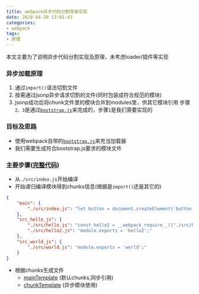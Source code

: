 ```yaml
---
title: webpack异步代码分割简单实现
date: 2020-04-30 13:01:43
categories:
- webpack
tags:
- 原理
---
```


本文主要为了说明异步代码分割实现及原理，未考虑loader/插件等实现

<!-- more -->
### 异步加载原理
1. 通过`import()`语法切割文件
2. 按需通过jsonp异步请求切割的文件(同时包装成符合规范的模块)
3. jsonp成功后将chunk文件里的模块合并到modules里，供其它模块引用
步骤`2、3`是通过[`bootstrap.js`](https://github.com/luckyxutao/2020-learning/blob/master/webpack/webpack-lazyload/zfpack-template-main.ejs)来完成的，步骤`1`是我们需要实现的

### 目标及思路
* 使用webpack自带的[`bootstrap.js`](https://github.com/luckyxutao/2020-learning/blob/master/webpack/webpack-lazyload/zfpack-template-main.ejs)来充当加载器
* 我们需要生成符合bootstrap.js要求的模块文件

### 主要步骤([完整代码](https://github.com/luckyxutao/2020-learning/tree/master/webpack/webpack-lazyload))
* 从`./src/index.js`开始编译
* 开始递归编译模块得到chunks信息(根据是`import()`还是其它的)
```json
{
	"main": {
		"./src/index.js": "let button = document.createElement('button');\nbutton.innerHTML = '点我';\nbutton.addEventListener('click', () => {\n  __webpack_require__.e(\"src_hello_js\").then(__webpack_require__.t.bind(null, \"./src/hello.js\")).then(res => {\n    console.log(res.default);\n  });\n  __webpack_require__.e(\"src_world_js\").then(__webpack_require__.t.bind(null, \"./src/world.js\")).then(res => {\n    console.log(res.default);\n  });\n});\ndocument.body.appendChild(button);"
	},
	"src_hello_js": {
		"./src/hello.js": "const hello2 = __webpack_require__(\"./src/hello2.js\");\nmodule.exports = hello2;",
		"./src/hello2.js": "module.exports = 'hello2';"
	},
	"src_world_js": {
		"./src/world.js": "module.exports = 'world';"
	}
}
```
* 根据chunks生成文件
    * [mainTemplate](https://github.com/luckyxutao/2020-learning/blob/master/webpack/webpack-lazyload/zfpack-template-main.ejs)  (默认chunks,同步引用)
    * [chunkTemplate](https://github.com/luckyxutao/2020-learning/blob/master/webpack/webpack-lazyload/zfpack-template-chunk.ejs) (异步模块使用)
